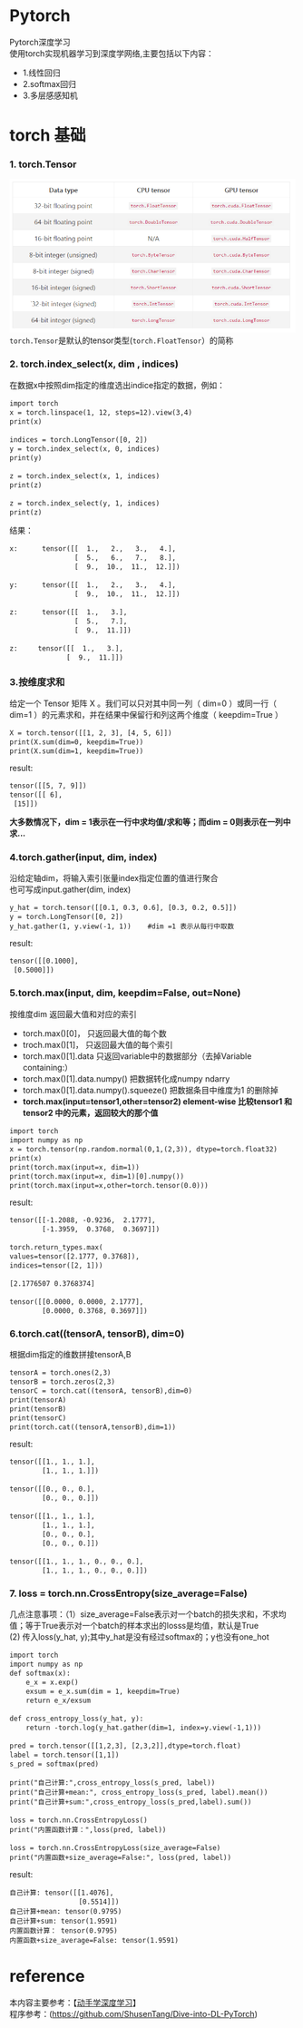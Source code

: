 # Pytorch
Pytorch深度学习<br>
使用torch实现机器学习到深度学网络,主要包括以下内容：<br>
* 1.线性回归
* 2.softmax回归
* 3.多层感感知机
# torch 基础
### 1. torch.Tensor
![](https://github.com/orangerfun/Pytorch/raw/master/tensor.png)
`torch.Tensor`是默认的tensor类型(`torch.FloatTensor`）的简称<br>
### 2. torch.index_select(x, dim , indices)
在数据x中按照dim指定的维度选出indice指定的数据，例如：
```python3
import torch
x = torch.linspace(1, 12, steps=12).view(3,4)
print(x)

indices = torch.LongTensor([0, 2])
y = torch.index_select(x, 0, indices)
print(y)
 
z = torch.index_select(x, 1, indices)
print(z)
 
z = torch.index_select(y, 1, indices)
print(z)
```
结果：
```
x:      tensor([[  1.,   2.,   3.,   4.],
                [  5.,   6.,   7.,   8.],
                [  9.,  10.,  11.,  12.]])
        
y:      tensor([[  1.,   2.,   3.,   4.],
                [  9.,  10.,  11.,  12.]])
                
z:      tensor([[  1.,   3.],
                [  5.,   7.],
                [  9.,  11.]])
                
z:     tensor([[  1.,   3.],
              [  9.,  11.]])
````
### 3.按维度求和
给定⼀个 Tensor 矩阵 X 。我们可以只对其中同⼀列（ dim=0 ）或同⼀⾏（ dim=1 ）的元素求和，并在结果中保留⾏和列这两个维度（ keepdim=True ）
```
X = torch.tensor([[1, 2, 3], [4, 5, 6]])
print(X.sum(dim=0, keepdim=True))
print(X.sum(dim=1, keepdim=True))
```
result:
```
tensor([[5, 7, 9]])
tensor([[ 6],
 [15]])
```
**大多数情况下，dim = 1表示在一行中求均值/求和等；而dim = 0则表示在一列中求...**

### 4.torch.gather(input, dim, index)
沿给定轴dim，将输入索引张量index指定位置的值进行聚合<br>
也可写成input.gather(dim, index)
```
y_hat = torch.tensor([[0.1, 0.3, 0.6], [0.3, 0.2, 0.5]])
y = torch.LongTensor([0, 2])
y_hat.gather(1, y.view(-1, 1))    #dim =1 表示从每行中取数
```
result:
```
tensor([[0.1000],
 [0.5000]])

```
### 5.torch.max(input, dim, keepdim=False, out=None)
按维度dim 返回最大值和对应的索引<br>
* torch.max()[0]， 只返回最大值的每个数
* troch.max()[1]， 只返回最大值的每个索引
* torch.max()[1].data 只返回variable中的数据部分（去掉Variable containing:）
* torch.max()[1].data.numpy() 把数据转化成numpy ndarry
* torch.max()[1].data.numpy().squeeze() 把数据条目中维度为1 的删除掉
* **torch.max(input=tensor1,other=tensor2) element-wise 比较tensor1 和tensor2 中的元素，返回较大的那个值**
```python3
import torch
import numpy as np
x = torch.tensor(np.random.normal(0,1,(2,3)), dtype=torch.float32)
print(x)
print(torch.max(input=x, dim=1))
print(torch.max(input=x, dim=1)[0].numpy())
print(torch.max(input=x,other=torch.tensor(0.0)))
```
result:
```
tensor([[-1.2088, -0.9236,  2.1777],
        [-1.3959,  0.3768,  0.3697]])

torch.return_types.max(
values=tensor([2.1777, 0.3768]),
indices=tensor([2, 1]))

[2.1776507 0.3768374]

tensor([[0.0000, 0.0000, 2.1777],
        [0.0000, 0.3768, 0.3697]])
```
### 6.torch.cat((tensorA, tensorB), dim=0)
根据dim指定的维数拼接tensorA,B<br>
```
tensorA = torch.ones(2,3)
tensorB = torch.zeros(2,3)
tensorC = torch.cat((tensorA, tensorB),dim=0)
print(tensorA)
print(tensorB)
print(tensorC)
print(torch.cat((tensorA,tensorB),dim=1))
```
result:
```
tensor([[1., 1., 1.],
        [1., 1., 1.]])
        
tensor([[0., 0., 0.],
        [0., 0., 0.]])
        
tensor([[1., 1., 1.],
        [1., 1., 1.],
        [0., 0., 0.],
        [0., 0., 0.]])
        
tensor([[1., 1., 1., 0., 0., 0.],
        [1., 1., 1., 0., 0., 0.]])
```
### 7. loss = torch.nn.CrossEntropy(size_average=False)
几点注意事项：（1）size_average=False表示对一个batch的损失求和，不求均值；等于True表示对一个batch的样本求出的losss是均值，默认是True<br>
(2) 传入loss(y_hat, y);其中y_hat是没有经过softmax的；y也没有one_hot
```python3
import torch
import numpy as np
def softmax(x):
	e_x = x.exp()
	exsum = e_x.sum(dim = 1, keepdim=True)
	return e_x/exsum

def cross_entropy_loss(y_hat, y):
	return -torch.log(y_hat.gather(dim=1, index=y.view(-1,1)))

pred = torch.tensor([[1,2,3], [2,3,2]],dtype=torch.float)
label = torch.tensor([1,1])
s_pred = softmax(pred)

print("自己计算:",cross_entropy_loss(s_pred, label))
print("自己计算+mean:", cross_entropy_loss(s_pred, label).mean())
print("自己计算+sum:",cross_entropy_loss(s_pred,label).sum())

loss = torch.nn.CrossEntropyLoss()
print("内置函数计算：",loss(pred, label))

loss = torch.nn.CrossEntropyLoss(size_average=False)
print("内置函数+size_average=False:", loss(pred, label))
```
result:
```
自己计算: tensor([[1.4076],
                 [0.5514]])
自己计算+mean: tensor(0.9795)
自己计算+sum: tensor(1.9591)
内置函数计算： tensor(0.9795)
内置函数+size_average=False: tensor(1.9591)
```
#  reference
本内容主要参考：【[动手学深度学习](http://zh.d2l.ai/chapter_natural-language-processing/index.html)】<br>
程序参考：(https://github.com/ShusenTang/Dive-into-DL-PyTorch)

